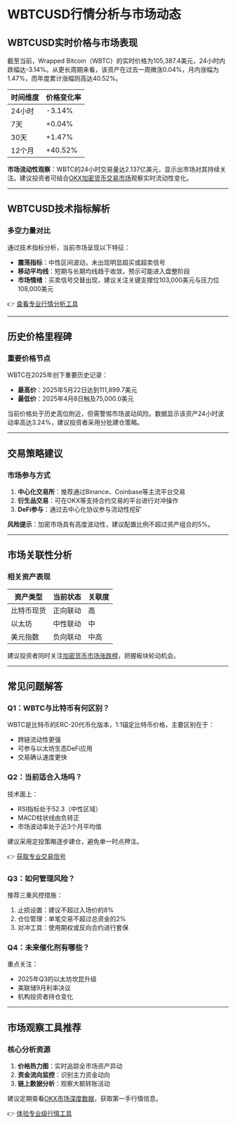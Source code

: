 # WBTCUSD行情分析与市场动态

## WBTCUSD实时价格与市场表现

截至当前，Wrapped Bitcoin（WBTC）的实时价格为105,387.4美元，24小时内跌幅达-3.14%。从更长周期来看，该资产在过去一周微涨0.04%，月内涨幅为1.47%，而年度累计涨幅则高达40.52%。

| 时间维度 | 价格变化率 |
|---------|----------|
| 24小时   | -3.14%   |
| 7天     | +0.04%   |
| 30天    | +1.47%   |
| 12个月  | +40.52%  |

**市场流动性观察**：WBTC的24小时交易量达2.137亿美元，显示出市场对其持续关注。建议投资者可结合[OKX加密货币交易市场](https://bit.ly/okx_welcome)观察实时流动性变化。

---

## WBTCUSD技术指标解析

### 多空力量对比
通过技术指标分析，当前市场呈现以下特征：

- **震荡指标**：中性区间波动，未出现明显超买或超卖信号
- **移动平均线**：短期与长期均线趋于收敛，预示可能进入盘整阶段
- **市场情绪**：买卖信号交替出现，建议关注关键支撑位103,000美元与压力位108,000美元

👉 [查看专业行情分析工具](https://bit.ly/okx_welcome)

---

## 历史价格里程碑

### 重要价格节点
WBTC在2025年创下重要历史记录：
- **最高价**：2025年5月22日达到111,899.7美元
- **最低价**：2025年4月8日触及75,000.0美元

当前价格处于历史高位附近，但需警惕市场波动风险。数据显示该资产24小时波动率高达3.24%，建议投资者采用分批建仓策略。

---

## 交易策略建议

### 市场参与方式
1. **中心化交易所**：推荐通过Binance、Coinbase等主流平台交易
2. **衍生品交易**：可在OKX等支持合约交易的平台进行对冲操作
3. **DeFi参与**：通过去中心化协议参与流动性挖矿

**风险提示**：加密市场具有高度波动性，建议配置比例不超过资产组合的5%。

---

## 市场关联性分析

### 相关资产表现
| 资产类型 | 当前状态     | 关联度 |
|---------|------------|-------|
| 比特币现货 | 正向联动     | 高    |
| 以太坊    | 中性联动     | 中    |
| 美元指数  | 负向联动     | 中高  |

建议投资者同时关注[加密货币市场涨跌榜](https://bit.ly/okx_welcome)，把握板块轮动机会。

---

## 常见问题解答

### Q1：WBTC与比特币有何区别？
WBTC是比特币的ERC-20代币化版本，1:1锚定比特币价格，主要区别在于：
- 跨链流动性更强
- 可参与以太坊生态DeFi应用
- 交易确认速度更快

### Q2：当前适合入场吗？
技术面上：
- RSI指标处于52.3（中性区域）
- MACD柱状线由负转正
- 市场波动率处于近3个月平均值

建议采用定投策略逐步建仓，避免单一时点押注。

👉 [获取专业交易信号](https://bit.ly/okx_welcome)

### Q3：如何管理风险？
推荐三重风控措施：
1. 止损设置：建议不超过入场价的8%
2. 仓位管理：单笔交易不超过总资金的2%
3. 对冲工具：使用期权或反向合约进行套保

### Q4：未来催化剂有哪些？
重点关注：
- 2025年Q3的以太坊坎昆升级
- 美联储9月利率决议
- 机构投资者持仓变化

---

## 市场观察工具推荐

### 核心分析资源
1. **价格热力图**：实时追踪全市场资产异动
2. **资金流向监控**：识别主力资金动向
3. **链上数据分析**：观察大额转账活动

建议定期查看[OKX市场深度数据](https://bit.ly/okx_welcome)，获取第一手行情信息。

👉 [体验专业级行情工具](https://bit.ly/okx_welcome)
